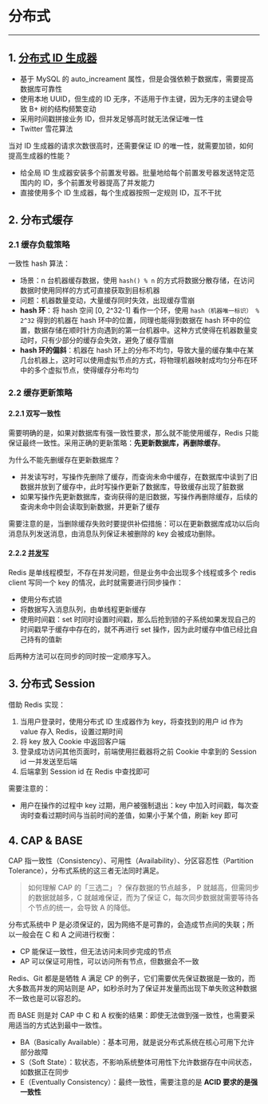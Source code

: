 # 分布式

---

## 1. [分布式 ID 生成器](#id_generator)

* 基于 MySQL 的 auto_increament 属性，但是会强依赖于数据库，需要提高数据库可靠性
* 使用本地 UUID，但生成的 ID 无序，不适用于作主键，因为无序的主键会导致 B+  树的结构频繁变动
* 采用时间戳拼接业务 ID，但并发足够高时就无法保证唯一性
* Twitter 雪花算法

当对 ID 生成器的请求次数很高时，还需要保证 ID 的唯一性，就需要加锁，如何提高生成器的性能？

* 给全局 ID 生成器安装多个前置发号器。批量地给每个前置发号器发送特定范围内的 ID，多个前置发号器提高了并发能力
* 直接使用多个 ID 生成器，每个生成器按照一定规则 ID，互不干扰

## 2. 分布式缓存

### 2.1 缓存负载策略

一致性 hash 算法：

* 场景：n 台机器缓存数据，使用 `hash() % n` 的方式将数据分散存储，在访问数据时使用同样的方式可直接获取到目标机器
* 问题：机器数量变动，大量缓存同时失效，出现缓存雪崩
* **hash 环**：将 hash 空间 [0, 2^32-1] 看作一个环，使用 `hash（机器唯一标识） % 2^32` 得到的机器在 hash 环中的位置，同理也能得到数据在 hash 环中的位置，数据存储在顺时针方向遇到的第一台机器中。这种方式使得在机器数量变动时，只有少部分的缓存会失效，避免了缓存雪崩
* **hash 环的偏斜**：机器在 hash 环上的分布不均匀，导致大量的缓存集中在某几台机器上，这时可以使用虚拟节点的方式，将物理机器映射成均匀分布在环中的多个虚拟节点，使得缓存分布均匀

### 2.2 缓存更新策略

#### 2.2.1 双写一致性

需要明确的是，如果对数据库有强一致性要求，那么就不能使用缓存，Redis 只能保证最终一致性。采用正确的更新策略：**先更新数据库，再删除缓存**。

为什么不能先删缓存在更新数据库？

* 并发读写时，写操作先删除了缓存，而查询未命中缓存，在数据库中读到了旧数据并放到了缓存中，此时写操作更新了数据库，导致缓存出现了脏数据
* 如果写操作先更新数据库，查询获得的是旧数据，写操作再删除缓存，后续的查询未命中则会读取到新数据，并更新了缓存

需要注意的是，当删除缓存失败时要提供补偿措施：可以在更新数据库成功以后向消息队列发送消息，由消息队列保证未被删除的 key 会被成功删除。

#### 2.2.2 [并发写](#concurrentWriteCache)

Redis 是单线程模型，不存在并发问题，但是业务中会出现多个线程或多个 redis client 写同一个 key 的情况，此时就需要进行同步操作：

* 使用分布式锁
* 将数据写入消息队列，由单线程更新缓存
* 使用时间戳：set 时同时设置时间戳，那么后抢到锁的子系统如果发现自己的时间戳早于缓存中存在的，就不再进行 set 操作，因为此时缓存中值已经比自己持有的值新

后两种方法可以在同步的同时按一定顺序写入。

## 3. 分布式 Session

借助 Redis 实现：

1. 当用户登录时，使用分布式 ID 生成器作为 key，将查找到的用户 id 作为 value 存入 Redis，设置过期时间
2. 将 key 放入 Cookie 中返回客户端
3. 登录成功访问其他页面时，前端使用拦截器将之前 Cookie 中拿到的 Session id 一并发送至后端
4. 后端拿到 Session id 在 Redis 中查找即可

需要注意的：

* 用户在操作的过程中 key 过期，用户被强制退出：key 中加入时间戳，每次查询时查看过期时间与当前时间的差值，如果小于某个值，刷新 key 即可

## 4. CAP & BASE

CAP 指一致性（Consistency）、可用性（Availability）、分区容忍性（Partition Tolerance），分布式系统的这三者无法同时满足。

> 如何理解 CAP 的「三选二」？
> 保存数据的节点越多， P 就越高，但需同步的数据就越多，C 就越难保证，而为了保证 C，每次同步数据就需要等待各个节点的统一，会导致 A 的降低。

分布式系统中 P 是必须保证的，因为网络不是可靠的，会造成节点间的失联；所以一般会在 C 和 A 之间进行权衡：

* CP 能保证一致性，但无法访问未同步完成的节点
* AP 可以保证可用性，可以访问所有节点，但数据会不一致

Redis、Git 都是是牺牲 A 满足 CP 的例子，它们需要优先保证数据是一致的，而大多数高并发的网站则是 AP，如秒杀时为了保证并发量而出现下单失败这种数据不一致也是可以容忍的。

而 BASE 则是対 CAP 中 C 和 A 权衡的结果：即使无法做到强一致性，也需要采用适当的方式达到最中一致性。

* BA（Basically Available）：基本可用，就是说分布式系统在核心可用下允许部分故障
* S（Soft State）：软状态，不影响系统整体可用性下允许数据存在中间状态，如数据正在同步
* E（Eventually Consistency）：最终一致性，需要注意的是 **ACID 要求的是强一致性**
